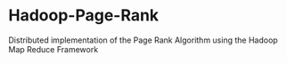 # Hadoop-Page-Rank
Distributed implementation of the Page Rank Algorithm using the Hadoop Map Reduce Framework
